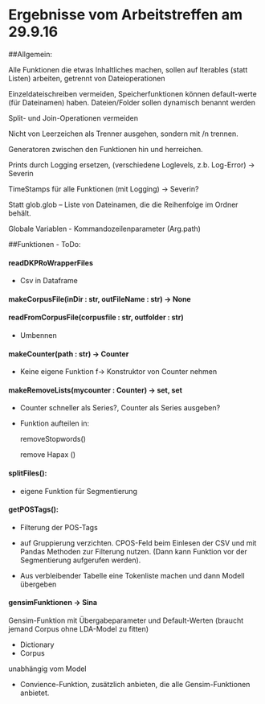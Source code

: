 # Ergebnisse vom Arbeitstreffen am 29.9.16

##﻿Allgemein:


Alle Funktionen die etwas Inhaltliches machen, sollen auf Iterables (statt Listen) arbeiten, getrennt von Dateioperationen

Einzeldateischreiben vermeiden, Speicherfunktionen können default-werte (für Dateinamen) haben. Dateien/Folder sollen dynamisch benannt werden  

Split- und Join-Operationen vermeiden

Nicht von Leerzeichen als Trenner ausgehen, sondern mit /n trennen.

Generatoren zwischen den Funktionen hin und herreichen.

Prints durch Logging ersetzen,  (verschiedene Loglevels, z.b. Log-Error) → Severin

TimeStamps für alle Funktionen (mit Logging) → Severin?

Statt glob.glob – Liste von Dateinamen, die die Reihenfolge im Ordner behält.

Globale Variablen - Kommandozeilenparameter (Arg.path)


##Funktionen - ToDo:


#### readDKPRoWrapperFiles

- Csv in Dataframe

#### makeCorpusFile(inDir : str,  outFileName : str) -> None


#### readFromCorpusFile(corpusfile : str, outfolder : str)


- Umbennen


#### makeCounter(path : str) -> Counter

	
- Keine eigene Funktion f-> Konstruktor von Counter nehmen


#### makeRemoveLists(mycounter : Counter) -> set, set

- Counter schneller als Series?, Counter als Series ausgeben?

- Funktion aufteilen in:

	removeStopwords()

	remove Hapax ()


#### splitFiles():

- eigene Funktion für Segmentierung



#### getPOSTags():

- Filterung der POS-Tags 

- auf Gruppierung verzichten. CPOS-Feld beim Einlesen der CSV und mit Pandas Methoden zur Filterung nutzen. (Dann kann Funktion vor der Segmentierung aufgerufen werden).

- Aus verbleibender Tabelle eine Tokenliste machen und dann Modell übergeben




#### gensimFunktionen → Sina


Gensim-Funktion mit Übergabeparameter und Default-Werten (braucht jemand Corpus ohne LDA-Model zu fitten)

- Dictionary
- Corpus

unabhängig vom Model

- Convience-Funktion, zusätzlich anbieten, die alle Gensim-Funktionen anbietet.






